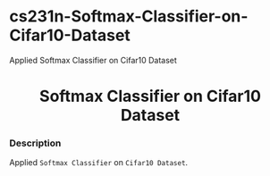 # cs231n-Softmax-Classifier-on-Cifar10-Dataset
Applied Softmax Classifier on Cifar10 Dataset

<h1 align="center">Softmax Classifier on Cifar10 Dataset</h1>

### Description
Applied `Softmax Classifier` on `Cifar10 Dataset`.
